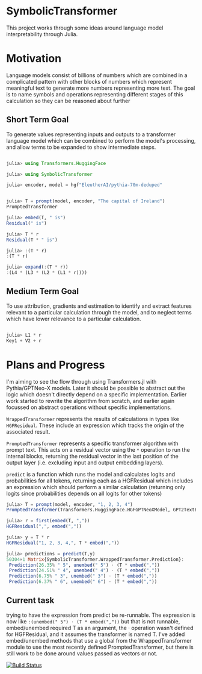 # SymbolicTransformer

This project works through some ideas around language model interpretability through Julia.

# Motivation

Language models consist of billions of numbers which are combined in a complicated pattern with other blocks of numbers which represent meaningful text to generate more numbers representing more text. The goal is to name symbols and operations representing different stages of this calculation so they can be reasoned about further

## Short Term Goal

To generate values representing inputs and outputs to a transformer language model which can be combined to perform the model's processing, and allow terms to be
expanded to show intermediate steps.

```julia

julia> using Transformers.HuggingFace

julia> using SymbolicTransformer

julia> encoder, model = hgf"EleutherAI/pythia-70m-deduped"


julia> T = prompt(model, encoder, "The capital of Ireland")
PromptedTransformer

julia> embed(T, " is")
Residual(" is")

julia> T * r
Residual(T * " is")

julia> :(T * r)
:(T * r)

julia> expand(:(T * r))
:(L4 * (L3 * (L2 * (L1 * r))))


```

## Medium Term Goal

To use attribution, gradients and estimation to identify and extract features relevant to a particular calculation through the model, and to neglect terms
which have lower relevance to a particular calculation.

```julia

julia> L1 * r
Key1 + V2 + r 

```

# Plans and Progress

I'm aiming to see the flow through using Transformers.jl with Pythia/GPTNeo-X models. Later it should be possible to abstract out the logic which doesn't directly depend on a specific implementation. Earlier work started to rewrite the algorithm from scratch, and earlier again focussed on abstract operations without specific implementations.

`WrappedTransformer` represents the results of calculations in types like `HGFResidual`. These include an expression which tracks the origin of the associated result. 

`PromptedTransformer` represents a specific transformer algorithm with prompt text. This acts on a residual vector using the `*` operation to run the internal blocks, returning the residual vector in the last position of the output layer (i.e. excluding input and output embedding layers). 

`predict` is a function which runs the model and calculates logits and probabilities for all tokens, returning each as a HGFResidual which includes an expression which should perform a similar calculation (returning only logits since probabilities depends on all logits for other tokens)

```julia
julia> T = prompt(model, encoder, "1, 2, 3, 4")
PromptedTransformer(Transformers.HuggingFace.HGFGPTNeoXModel, GPT2TextEncoder, "1, 2, 3, 4")

julia> r = first(embed(T, ","))
HGFResidual(",", embed(","))

julia> y = T * r
HGFResidual("1, 2, 3, 4,", T * embed(","))

julia> predictions = predict(T,y)
50304×1 Matrix{SymbolicTransformer.WrappedTransformer.Prediction}:
 Prediction(26.35% " 5", unembed(" 5") ⋅ (T * embed(","))
 Prediction(24.51% " 4", unembed(" 4") ⋅ (T * embed(","))
 Prediction(6.75% " 3", unembed(" 3") ⋅ (T * embed(","))
 Prediction(6.37% " 6", unembed(" 6") ⋅ (T * embed(","))

```

## Current task

trying to have the expression from predict be re-runnable. The expression is now like `:(unembed(" 5") ⋅ (T * embed(","))` but that is not runnable, embed/unembed required T 
as an argument, the ⋅ operation wasn't defined for HGFResidual, and it assumes the transformer is named T. I've added embed/unembed methods that use a global from
the WrappedTransformer module to use the most recently defined PromptedTransformer, but there is still work to be done around values passed as vectors or not.

[![Build Status](https://github.com/prior-technology/SymbolicTransformer/actions/workflows/CI.yml/badge.svg?branch=main)](https://github.com/prior-technology/SymbolicTransformer/actions/workflows/CI.yml?query=branch%3Amain)
